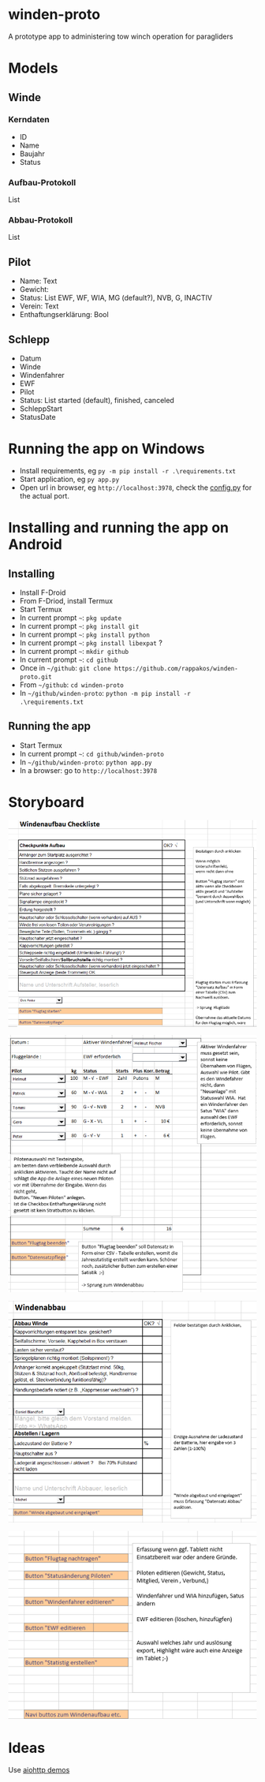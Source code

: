 # winden-proto
A prototype app to administering tow winch operation for paragliders

# Models

## Winde

### Kerndaten

* ID
* Name
* Baujahr
* Status 

### Aufbau-Protokoll

List

### Abbau-Protokoll

List

## Pilot

* Name: Text
* Gewicht: 
* Status: List EWF, WF, WIA, MG (default?), NVB, G, INACTIV
* Verein: Text
* Enthaftungserklärung: Bool


## Schlepp

* Datum
* Winde
* Windenfahrer
* EWF
* Pilot
* Status: List started (default), finished, canceled
* SchleppStart
* StatusDate


# Running the app on Windows

* Install requirements, eg `py -m pip install -r .\requirements.txt`
* Start application, eg `py app.py`
* Open url in browser, eg `http://localhost:3978`, check the [config.py](./config.py) for the actual port.

# Installing and running the app on Android

## Installing

* Install F-Droid
* From F-Driod, install Termux
* Start Termux
* In current prompt `~`: `pkg update` 
* In current prompt `~`: `pkg install git`
* In current prompt `~`: `pkg install python`
* In current prompt `~`: `pkg install libexpat` ?
* In current prompt `~`: `mkdir github`
* In current prompt `~`: `cd github`
* Once in `~/github`: `git clone https://github.com/rappakos/winden-proto.git`
* From `~/github`: `cd winden-proto`
* In `~/github/winden-proto`: `python -m pip install -r .\requirements.txt`

## Running the app

* Start Termux
* In current prompt `~`: `cd github/winden-proto`
* In `~/github/winden-proto`: `python app.py`
* In a browser: go to `http://localhost:3978`


# Storyboard

![Windenaufbau](./storyboard/windenaufbau.PNG)

![Flugkladde](./storyboard/flugkladde.PNG)

![Windenabbau](./storyboard/windenabbau.PNG)

![Datensatzpflege](./storyboard/datensatzpflege.PNG)


# Ideas 

Use [aiohttp demos](https://github.com/aio-libs/aiohttp-demos/tree/master/demos/polls)
